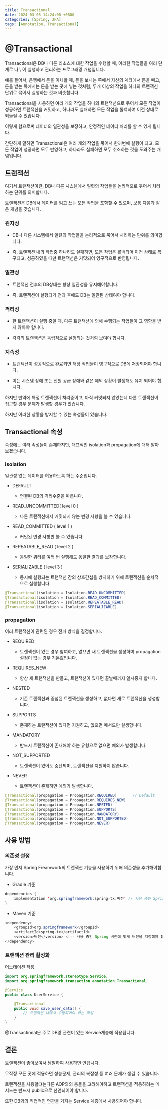 ```yaml
---
title: Transactional
date: 2024-03-05 14:24:00 +0800
categories: [Spring, JPA]
tags: [Annotation, Transactional]
---
```

# @Transactional
Transactional은 DB나 다른 리소스에 대한 작업을 수행할 때, 이러한 작업들을 여러 단계로 나누어 실행하고 관리하는 프로그래밍 개념입니다.  

예를 들어서, 은행에서 돈을 이체할 때, 돈을 보내는 쪽에서 자신의 계좌에서 돈을 빼고, 돈을 받는 쪽에서는 돈을 받는 곳에 넣는 것처럼, 두개 이상의 작업을 하나의 트랜잭션 단위로 묶어서 실행하는 것과 비슷합니다.  

Transactional을 사용하면 여러 개의 작업을 하나의 트랜잭션으로 묶어서 모든 작업이 성공하면 트랜잭션을 커밋하고, 하나라도 실패하면 모든 작업을 롤백하여 이전 상태로 되돌릴 수 있습니다.  

이렇게 함으로써 데이터의 일관성을 보장하고, 안정적인 데이터 처리를 할 수 있게 됩니다.   

간단하게 말하면 Transactional은 여러 개의 작업을 묶어서 한꺼번에 실행이 되고, 모든 작업이 성공하면 모두 반영하고, 하나라도 실패하면 모두 취소하는 것을 도와주는 개념입니다.  

## 트랜잭션

여기서 트랜잭션이란, DB나 다른 시스템에서 일련의 작업들을 논리적으로 묶어서 처리하는 단위를 의미합니다.  

트랜잭션은 DB에서 데이터를 읽고 쓰는 모든 작업을 포함할 수 있으며, 보통 다음과 같은 개념을 갖습니다.  

### 원자성

- DB나 다른 시스템에서 일련의 작업들을 논리적으로 묶어서 처리하는 단위를 의미합니다.  

- 즉, 트랜잭션 내의 작업중 하나라도 실패하면, 모든 작업은 롤백되어 이전 상태로 복구되고, 성공하였을 때만 트랜잭션은 커밋되어 영구적으로 반영됩니다.  

### 일관성

- 트랜잭션 전후의 DB상태는 항상 일관성을 유지해야합니다.  

- 즉, 트랜잭션이 실행되기 전과 후에도 DB는 일관된 상태여야 합니다.  

### 격리성

- 한 트랜잭션이 실행 중일 때, 다른 트랜잭션에 의해 수행되는 작업들이 그 영향을 받지 않아야 합니다.  

- 각각의 트랜잭션은 독립적으로 실행되는 것처럼 보여야 합니다.  

### 지속성

- 트랜잭션이 성공적으로 완료되면 해당 작업들이 영구적으로 DB에 저장되어야 합니다.  

- 이는 시스템 장애 또는 전원 공급 장애와 같은 예외 상황이 발생해도 유지 되어야 합니다.  

하지만 만약에 특정 트랜잭션이 처리중이고, 아직 커밋되지 않았는데 다른 트랜잭션이 접근할 경우 문제가 발생할 경우가 있습니다.  

하지만 이러한 상황을 방지할 수 있는 속성들이 있습니다.  

## Transactional 속성

속성에는 여러 속성들이 존재하지만, 대표적인 isolation과 propagation에 대해 알아 보겠습니다.  

### isolation

일관성 없는 데이터를 허용하도록 하는 수준입니다.  

- DEFAULT
    - 연결된 DB의 격리수준을 따릅니다.  

- READ_UNCOMMITTED( level 0 )
    - 다른 트랜잭션에서 커밋되지 않는 변경 사항을 볼 수 있습니다.  

- READ_COMMITTED ( level 1 )
    - 커밋된 변경 사항만 볼 수 있습니다.  

- REPEATABLE_READ ( level 2 )
    - 동일한 쿼리를 여러 번 실행해도 동일한 결과를 보장합니다.  

- SERIALIZABLE ( level 3 )
    - 동시에 실행되는 트랜잭션 간의 상호간섭을 방지하기 위해 트랜잭션을 순차적으로 실행합니다.  


```java
@Transactional(isolation = Isolation.READ_UNCOMMITTED)
@Transactional(isolation = Isolation.READ_COMMITTED) 
@Transactional(isolation = Isolation.REPEATABLE_READ) 
@Transactional(isolation = Isolation.SERIALIZABLE)
```

### propagation

여러 트랜잭션이 관련된 경우 전파 방식을 결정합니다.

- REQUIRED
    - 트랜잭션이 있는 경우 참여하고, 없으면 새 트랜잭션을 생성하며 propagation설정이 없는 경우 기본값입니다.  

- REQUIRES_NEW
    - 항상 새 트랜잭션을 만들고, 트랜잭션이 있다면 끝날때까지 일시중지 합니다.  

- NESTED
    - 기존 트랜잭션과 중첩된 트랜잭션을 생성하고, 없다면 새로 트랜잭션을 생성합니다.  

- SUPPORTS
    - 존재하는 트랜잭션이 있다면 지원하고, 없으면 메서드만 실생합니다.  

- MANDATORY
    - 반드시 트랜잭션이 존재해야 하는 유형으로 없으면 예외가 발생합니다.  

- NOT_SUPPORTED
    - 트랜잭션이 있어도 중단되며, 트랜잭션을 지원하지 않습니다.  
    
- NEVER
    - 트랜잭션이 존재하면 에외가 발생합니다.  

```java
@Transactional(propagation = Propagation.REQUIRED)       // Default
@Transactional(propagation = Propagation.REQUIRES_NEW) 
@Transactional(propagation = Propagation.NESTED) 
@Transactional(propagation = Propagation.SUPPORTS) 
@Transactional(propagation = Propagation.MANDATORY) 
@Transactional(propagation = Propagation.NOT_SUPPORTED)
@Transactional(propagation = Propagation.NEVER)
```

## 사용 방법

### 의존성 설정

가장 먼저 Spring Freamwork의 트랜잭션 기능을 사용하기 위해 의존성을 추가해야합니다.  

- Gradle 기준

```java
dependencies {
    implementation 'org.springframework:spring-tx:버전' // 사용 중인 Spring 버전에 맞게 버전을 지정해야 합니다.
}
```

- Maven 기준

```java
<dependency>
    <groupId>org.springframework</groupId>
    <artifactId>spring-tx</artifactId>
    <version>버전</version> <!-- 사용 중인 Spring 버전에 맞게 버전을 지정해야 합니다. -->
</dependency>
```

### 트랜잭션 관리 활성화

어노테이션 적용

```java
import org.springframework.stereotype.Service;
import org.springframework.transaction.annotation.Transactional;

@Service
public class UserService {

    @Transactional
    public void save_user_data() {
        // 트랜잭션 내에서 수행되어야 하는 작업
    }
}

```

@Transactional은 주로 DB랑 관련이 있는 Service계층에 적용됩니다.

## 결론

트랜잭션이 좋아보여서 남발하여 사용하면 안됩니다.  

무작정 모든 곳에 적용하면 성능문제, 관리의 복잡성 등 여러 문제가 생길 수 있습니다.  

트랜잭션을 사용할떄는다른 AOP와의 충돌을 고려해야하고 트랜잭션을 적용하려는 메서드는 반드시 public으로 선언되어야 합니다.  

또한 DB와의 직접적인 연관을 가지는 Service 계층에서 사용되어야 합니다.  